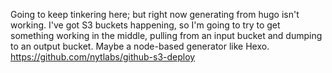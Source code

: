 Going to keep tinkering here; but right now generating from hugo isn't working. I've got S3 buckets happening, so I'm going to try to get something working in the middle, pulling from an input bucket and dumping to an output bucket. Maybe a node-based generator like Hexo.
https://github.com/nytlabs/github-s3-deploy


